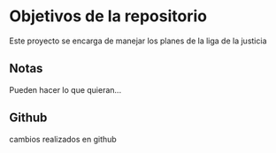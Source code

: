 # Objetivos de la repositorio

Este proyecto se encarga de manejar los planes de la liga de la justicia


## Notas
Pueden hacer lo que quieran...


## Github
cambios realizados en github


